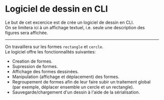 # Logiciel de dessin en CLI

Le but de cet excercice est de crée un logiciel de dessin en CLI.  
On se limitera ici à un affichage textuel, i.e. seule une description des figures sera affichée.  
***
On travaillera sur les formes `rectangle` et `cercle`.  
Le logiciel offre les fonctionnalités suivantes:  
- Creation de formes.
- Supression de formes.
- Affichage des formes dessinées.
- Manipulation (affichage et déplacement) des formes.
- Regroupement de formes afin de leur faire subir un traitement global
(par exemple, déplacer ensemble un cercle et un rectangle).
- Sauvegarde/chargement d'un dessin à l'aide de la sérialisation.
